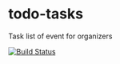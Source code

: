 # todo-tasks
Task list of event for organizers

[![Build Status](https://travis-ci.com/walterbucolo-eb/todo-tasks.svg?branch=master)](https://travis-ci.com/walterbucolo-eb/todo-tasks)
